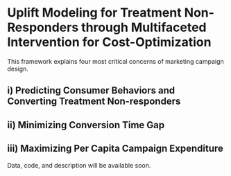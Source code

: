 # Uplift Modeling for Treatment Non-Responders through Multifaceted Intervention for Cost-Optimization
This framework explains four most critical concerns of marketing campaign design.

## i) Predicting Consumer Behaviors and Converting Treatment Non-responders

## ii) Minimizing Conversion Time Gap

## iii) Maximizing Per Capita Campaign Expenditure

Data, code, and description will be available soon. 
